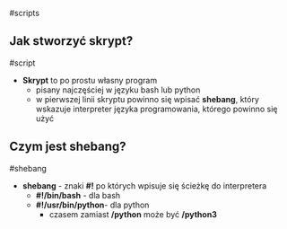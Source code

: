 #scripts
## Jak stworzyć skrypt?
#script
- **Skrypt** to po prostu własny program
	- pisany najczęściej w języku bash lub python
	- w pierwszej linii skryptu powinno się wpisać **shebang**, który wskazuje interpreter języka programowania, którego powinno się użyć
## Czym jest shebang?
#shebang
- **shebang** - znaki **#!** po których wpisuje się ścieżkę do interpretera
	- **#!/bin/bash** - dla bash
	- **#!/usr/bin/python**- dla python
		- czasem zamiast **/python** może być **/python3**